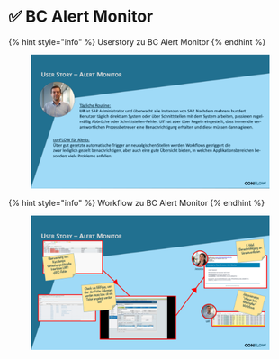 # ✅ BC Alert Monitor

{% hint style="info" %}
Userstory zu BC Alert Monitor
{% endhint %}

<figure><img src="../../.gitbook/assets/Folie11 (1).png" alt=""><figcaption></figcaption></figure>

{% hint style="info" %}
Workflow zu BC Alert Monitor
{% endhint %}

<figure><img src="../../.gitbook/assets/Folie12 (2).png" alt=""><figcaption></figcaption></figure>

